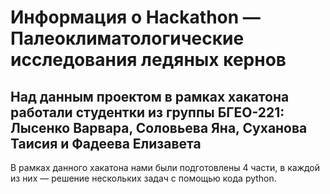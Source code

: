 # Информация о Hackathon — Палеоклиматологические исследования ледяных кернов

## Над данным проектом в рамках хакатона работали студентки из группы БГЕО-221: Лысенко Варвара, Соловьева Яна, Суханова Таисия и Фадеева Елизавета

В рамках данного хакатона нами были подготовлены 4 части, в каждой из них — решение нескольких задач с помощью кода python.

